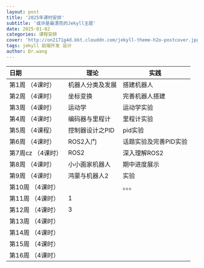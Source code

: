 ```yaml
---
layout: post
title: '2025年课时安排'
subtitle: '或许是最漂亮的Jekyll主题'
date: 2025-01-02
categories: 课程安排
cover: 'http://on2171g4d.bkt.clouddn.com/jekyll-theme-h2o-postcover.jpg'
tags: jekyll 前端开发 设计
author: Dr.wang
---  
```


| 日期                                 | 理论         |  实践           |
| :-----------------------------------| ----------   |-----------|
| 第1周 （4课时）                      | 机器人分类及发展      |搭建机器人|
| 第2周 （4课时）                      | 坐标变换     |完善机器人搭建|
| 第3周 （4课时）                      | 运动学          | 运动学实验|
| 第4周 （4课时）                      |编码器与里程计        |里程计实验|
| 第5周  （4课程）                     |控制器设计之PID       |pid实验  |
| 第6周 （4课时）                      | ROS2入门        |话题实验及完善PID实验|
| 第7周cz （4课时）                    | ROS2            | 深入理解ROS2
| 第8周 （4课时）                      |  小小画家机器人      |期中进度展示
| 第9周 （4课时）                      | 鸿蒙与机器人2       |实验
| 第10周 （4课时）                     |           |。。。|
| 第11周 （4课时）                     | 1          |
| 第12周 （4课时）                     | 3          |
| 第13周 （4课时）                     |             |
| 第14周 （4课时）                     |              |
| 第15周 （4课时）                     |              |
| 第16周 （4课时）                     |              |